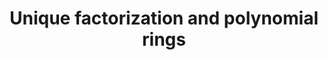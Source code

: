 ---
layout: default
title: 9. Unique factorization and polynomial rings
nav_order: 9
parent: Course Content
---